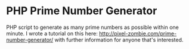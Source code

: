 PHP Prime Number Generator
======================

PHP script to generate as many prime numbers as possible within one minute. I wrote a tutorial on this here: http://pixel-zombie.com/prime-number-generator/ with further information for anyone that's interested.
